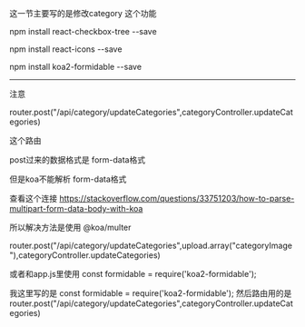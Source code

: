 这一节主要写的是修改category 这个功能



npm install react-checkbox-tree --save

npm install react-icons --save

npm install koa2-formidable --save



-------------------------------------------------------------------------------
注意

router.post("/api/category/updateCategories",categoryController.updateCategories)

这个路由

post过来的数据格式是 form-data格式

但是koa不能解析 form-data格式

查看这个连接
https://stackoverflow.com/questions/33751203/how-to-parse-multipart-form-data-body-with-koa

所以解决方法是使用 @koa/multer

router.post("/api/category/updateCategories",upload.array("categoryImage"),categoryController.updateCategories)


或者和app.js里使用 
const formidable = require('koa2-formidable');


我这里写的是
const formidable = require('koa2-formidable');
然后路由用的是
router.post("/api/category/updateCategories",categoryController.updateCategories)